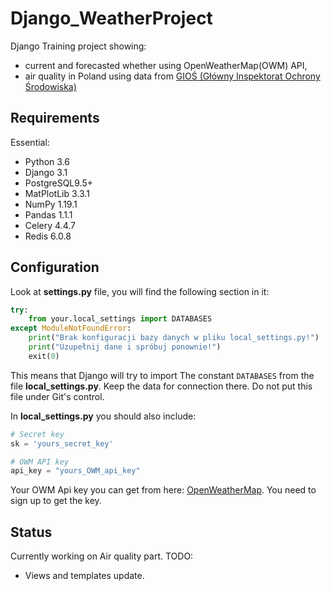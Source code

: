 # Django_WeatherProject
Django Training project showing:
* current and forecasted whether using OpenWeatherMap(OWM) API,
* air quality in Poland using data from [GIOŚ (Główny Inspektorat Ochrony Środowiska)](http://www.gios.gov.pl/pl/stan-srodowiska/monitoring-jakosci-powietrza)

## Requirements

Essential:
* Python 3.6
* Django 3.1
* PostgreSQL9.5+
* MatPlotLib 3.3.1
* NumPy 1.19.1
* Pandas 1.1.1
* Celery 4.4.7
* Redis 6.0.8

## Configuration 
Look at **settings.py** file, you will find the following section in it:

```python
try:
    from your.local_settings import DATABASES
except ModuleNotFoundError:
    print("Brak konfiguracji bazy danych w pliku local_settings.py!")
    print("Uzupełnij dane i spróbuj ponownie!")
    exit(0)
```

This means that Django will try to import
The constant `DATABASES` from the file **local_settings.py**. Keep the data for connection there.
Do not put this file under Git's control.

In **local_settings.py** you should also include:
```python
# Secret key
sk = 'yours_secret_key'

# OWM API key
api_key = "yours_OWM_api_key"
```
Your OWM Api key you can get from here: [OpenWeatherMap](https://openweathermap.org/api).
You need to sign up to get the key.

## Status

Currently working on Air quality part. TODO:
- Views and templates update.


